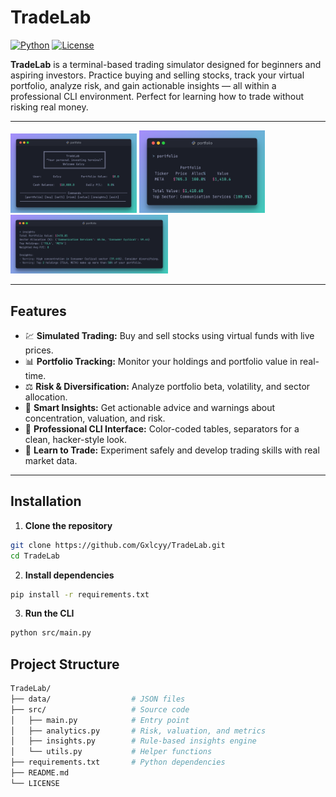 # TradeLab

[![Python](https://img.shields.io/badge/python-3.10+-blue)](https://www.python.org/)  [![License](https://img.shields.io/badge/license-MIT-green)](LICENSE)  

**TradeLab** is a terminal-based trading simulator designed for beginners and aspiring investors. Practice buying and selling stocks, track your virtual portfolio, analyze risk, and gain actionable insights — all within a professional CLI environment. Perfect for learning how to trade without risking real money.

---

<img src="images/main_screen_image.png" width=40% height=40%>

<img src="images/portfolio_image.png" width=40% height=40%>

<img src="images/insights_image.png" width=50% height=70%>

---

## **Features**

- 💹 **Simulated Trading:** Buy and sell stocks using virtual funds with live prices.  
- 📊 **Portfolio Tracking:** Monitor your holdings and portfolio value in real-time.  
- ⚖️ **Risk & Diversification:** Analyze portfolio beta, volatility, and sector allocation.  
- 🧠 **Smart Insights:** Get actionable advice and warnings about concentration, valuation, and risk.  
- 🎨 **Professional CLI Interface:** Color-coded tables, separators for a clean, hacker-style look.  
- 🏫 **Learn to Trade:** Experiment safely and develop trading skills with real market data.

---

## **Installation**

1. **Clone the repository**
```bash
git clone https://github.com/Gxlcyy/TradeLab.git
cd TradeLab
```
2. **Install dependencies**
```bash
pip install -r requirements.txt
```
3. **Run the CLI**
```bash
python src/main.py
```

## **Project Structure**
```bash
TradeLab/
├── data/                  # JSON files
├── src/                   # Source code
│   ├── main.py            # Entry point
│   ├── analytics.py       # Risk, valuation, and metrics
│   ├── insights.py        # Rule-based insights engine
│   └── utils.py           # Helper functions
├── requirements.txt       # Python dependencies
├── README.md
└── LICENSE